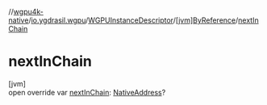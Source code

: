//[wgpu4k-native](../../../../index.md)/[io.ygdrasil.wgpu](../../index.md)/[WGPUInstanceDescriptor](../index.md)/[[jvm]ByReference](index.md)/[nextInChain](next-in-chain.md)

# nextInChain

[jvm]\
open override var [nextInChain](next-in-chain.md): [NativeAddress](../../../ffi/-native-address/index.md)?